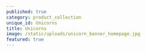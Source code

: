 ```yaml
---
published: true
category: product_collection
unique_id: Unicorns
title: Unicorns
image: /static/uploads/unicorn_banner_homepage.jpg
featured: true
---
```


